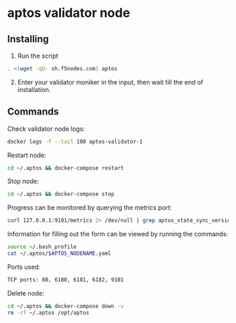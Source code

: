 # aptos validator node

## Installing

1. Run the script

```sh
. <(wget -qO- sh.f5nodes.com) aptos
```

2. Enter your validator moniker in the input, then wait till the end of installation.

## Commands

Check validator node logs:

```sh
docker logs -f --tail 100 aptos-validator-1
```

Restart node:

```sh
cd ~/.aptos && docker-compose restart
```

Stop node:

```sh
cd ~/.aptos && docker-compose stop
```

Progress can be monitored by querying the metrics port:

```sh
curl 127.0.0.1:9101/metrics 2> /dev/null | grep aptos_state_sync_version
```

Information for filling out the form can be viewed by running the commands:

```sh
source ~/.bash_profile
cat ~/.aptos/$APTOS_NODENAME.yaml
```

Ports used:

```sh
TCP ports: 80, 6180, 6181, 6182, 9101
```

Delete node:

```sh
cd ~/.aptos && docker-compose down -v
rm -rf ~/.aptos /opt/aptos
```
